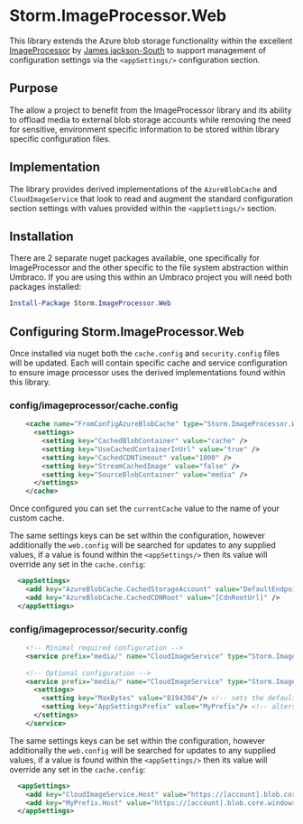 # Storm.ImageProcessor.Web

This library extends the Azure blob storage functionality within the excellent [ImageProcessor](http://imageprocessor.org) by [James jackson-South](https://about.me/james_south) to support management of configuration settings via the ```<appSettings/>``` configuration section.

## Purpose

The allow a project to benefit from the ImageProcessor library and its ability to offload media to external blob storage accounts while removing the need for sensitive, environment specific information to be stored within library specific configuration files.

## Implementation

The library provides derived implementations of the ```AzureBlobCache``` and ```CloudImageService``` that look to read and augment the standard configuration section settings with values provided within the ```<appSettings/>``` section.

## Installation

There are 2 separate nuget packages available, one specifically for ImageProcessor and the other specific to the file system abstraction within Umbraco.  If you are using this within an Umbraco project you will need both packages installed:

```powershell
Install-Package Storm.ImageProcessor.Web
```

## Configuring Storm.ImageProcessor.Web

Once installed via nuget both the ```cache.config``` and ```security.config``` files will be updated.  Each will contain specific cache and service configuration to ensure image processor uses the derived implementations found within this library.

### config/imageprocessor/cache.config

```xml
    <cache name="FromConfigAzureBlobCache" type="Storm.ImageProcessor.Web.Plugins.AzureBlobCache.FromConfigAzureBlobCache, Storm.ImageProcessor.Web" maxDays="365">
      <settings>
        <setting key="CachedBlobContainer" value="cache" />
        <setting key="UseCachedContainerInUrl" value="true" />
        <setting key="CachedCDNTimeout" value="1000" />
        <setting key="StreamCachedImage" value="false" />
        <setting key="SourceBlobContainer" value="media" />
      </settings>
    </cache>
```
Once configured you can set the `currentCache` value to the name of your custom cache.

The same settings keys can be set within the configuration, however additionally the ```web.config``` will be searched for updates to any supplied values, if a value is found within the ```<appSettings/>``` then its value will override any set in the ```cache.config```:

```xml
  <appSettings>
    <add key="AzureBlobCache.CachedStorageAccount" value="DefaultEndpointsProtocol=https;AccountName=[CacheAccountName];AccountKey=[CacheAccountKey]" />
    <add key="AzureBlobCache.CachedCDNRoot" value="[CdnRootUrl]" />
  </appSettings>
```

### config/imageprocessor/security.config

```xml
    <!-- Minimal required configuration -->
    <service prefix="media/" name="CloudImageService" type="Storm.ImageProcessor.Web.Services.FromConfigCloudImageService, Storm.ImageProcessor.Web" />    
    
    <!-- Optional configuration -->
    <service prefix="media/" name="CloudImageService" type="Storm.ImageProcessor.Web.Services.FromConfigCloudImageService, Storm.ImageProcessor.Web">
      <settings>
        <setting key="MaxBytes" value="8194304"/> <!-- sets the default value -->
        <setting key="AppSettingsPrefix" value="MyPrefix"/> <!-- alters the detault appsettings prefix from 'CloudImageService' to 'MyPrefix' -->
      </settings>
    </service>
```

The same settings keys can be set within the configuration, however additionally the ```web.config``` will be searched for updates to any supplied values, if a value is found within the ```<appSettings/>``` then its value will override any set in the ```cache.config```:

```xml
  <appSettings>
    <add key="CloudImageService.Host" value="https://[account].blob.core.windows.net/media" />
    <add key="MyPrefix.Host" value="https://[account].blob.core.windows.net/media" /> <!-- if 'AppSettingsPrefix' altered as shown above -->
  </appSettings>
```
